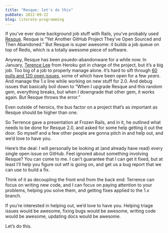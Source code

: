 ```yaml
---
title: "Resque: let's do this"
pubDate: 2012-09-22
blog: literate-programming
---
```



If you’ve ever done background job stuff with Rails, you’ve probably used [Resque](https://github.com/defunkt/resque). Resque is “Yet Another GitHub Project They’ve Open Sourced and Then Abandoned.” But Resque is super awesome: it builds a job queue on top of Redis, which is a totally awesome piece of software.

Anyway, Resque has been psuedo-abandonware for a while now. In January, [Terence Lee](http://hone.heroku.com/) from Heroku got in charge of the project, but it’s a big job. Too big of a job to properly manage alone. It’s hard to sift through [60 pulls and 120 open issues](https://github.com/defunkt/resque/issues?state=open), some of which have been open for a few *years*. And manage the 1.x line while working on new stuff for 2.0. And debug issues that basically boil down to “When I upgrade Resque and this random gem, everything breaks, but when I downgrade that other gem, it works again. But Resque throws the error.”

Even outside of heroics, the bus factor on a project that’s as important as Resque should be higher than one.

So Terrence gave a presentation at Frozen Rails, and in it, he outlined what needs to be done for Resque 2.0, and asked for some help getting it out the door. So myself and a few other people are gonna pitch in and help out, and we’d love to have you.

Here’s the deal: I will personally be looking at (and already have read) every single open issue on GitHub. Feel ignored about something involving Resque? You can come to me. I can’t guarantee that I can get it fixed, but at least I’ll help you figure out wtf is going on, and get us a bug report that we can use to build a fix.

Think of it as decoupling the front end from the back end: Terrence can focus on writing new code, and I can focus on paying attention to your problems, helping you solve them, and getting fixes applied to the 1.x branch.

If you’re interested in helping out, we’d love to have you. Helping triage issues would be awesome, fixing bugs would be awesome, writing code would be awesome, updating docs would be awesome.

Let’s do this.
